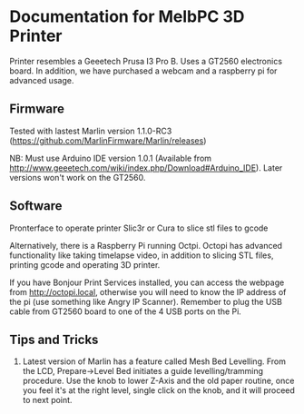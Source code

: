 # Documentation for MelbPC 3D Printer

Printer resembles a Geeetech Prusa I3 Pro B.
Uses a GT2560 electronics board.
In addition, we have purchased a webcam and a raspberry pi for advanced usage.

## Firmware
Tested with lastest Marlin version 1.1.0-RC3 (https://github.com/MarlinFirmware/Marlin/releases)

NB: Must use Arduino IDE version 1.0.1 (Available from http://www.geeetech.com/wiki/index.php/Download#Arduino_IDE). Later versions won't work on the GT2560.

## Software
Pronterface to operate printer
Slic3r or Cura to slice stl files to gcode

Alternatively, there is a Raspberry Pi running Octpi.
Octopi has advanced functionality like taking timelapse video, in addition to slicing STL files, printing gcode and operating 3D printer. 

If you have Bonjour Print Services installed, you can access the webpage from http://octopi.local, otherwise you will need to know the IP address of the pi (use something like Angry IP Scanner).
Remember to plug the USB cable from GT2560 board to one of the 4 USB ports on the Pi.

## Tips and Tricks
1. Latest version of Marlin has a feature called Mesh Bed Levelling. From the LCD, Prepare->Level Bed initiates a guide levelling/tramming procedure. Use  the knob to lower Z-Axis and the old paper routine, once you feel it's at the right level, single click on the knob, and it will proceed to next point.




